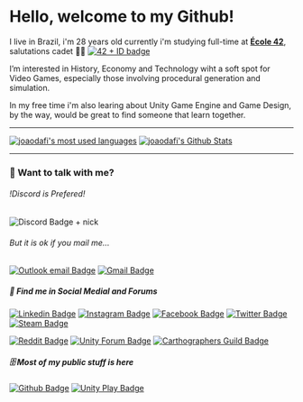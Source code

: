 # Hello, welcome to my Github!
I live in Brazil, i'm 28 years old currently i'm studying full-time at [**École 42**](https://42.fr/en/homepage/), salutations cadet 👨‍🚀 [![42 + ID badge](https://img.shields.io/badge/Intra-ID%3A%20jomiguel-00babc?style=flat&logo=42&labelColor=292d39&link=https://profile.intra.42.fr/users/jomiguel)](https://profile.intra.42.fr/users/jomiguel)

I’m interested in History, Economy and Technology wiht a soft spot for Video Games, especially those involving procedural generation and simulation.

In my free time i'm also learing about Unity Game Engine and Game Design, by the way, would be great to find someone that learn together.

---

[![joaodafi's most used languages](https://github-readme-stats.vercel.app/api/top-langs/?username=joaodafi&hide_border=true&theme=vue&langs_count=10)](https://github.com/joaodafi?tab=repositories)
[![joaodafi's Github Stats](https://github-readme-stats.vercel.app/api?username=joaodafi&hide_border=true&theme=vue&show_icons=true&count_private=true&include_all_commits=true&custom_title=My%20Stats)](https://github.com/joaodafi?tab=repositories)

---

### 💬 Want to talk with me?

###### !Discord is Prefered!

![Discord Badge + nick](https://img.shields.io/badge/Discord-ID%3A%20joaodafi%230775-292d39?style=flat&logo=discord&logoColor=white&labelColor=7289d9)

###### But it is ok if you mail me...
[![Outlook email Badge](https://img.shields.io/badge/Outlook-blue?style=flat&logo=microsoftoutlook&link=mailto:joao.miguel.bb@hotmail.com)](mailto:joao.miguel.bb@hotmail.com)
[![Gmail Badge](https://img.shields.io/badge/Gmail-FF0000?style=flat&logo=gmail&logoColor=white&link=mailto:joao.itaoca@gmail.com)](mailto:joao.itaoca@gmail.com)


##### 📰 Find me in **Social Medial** and **Forums**

[![Linkedin Badge](https://img.shields.io/badge/Linkedin-white?style=flat&logo=linkedin&logoColor=0072B1&link=https://www.linkedin.com/in/jo%C3%A3o-miguel-belletti-belizario/)](https://www.linkedin.com/in/jo%C3%A3o-miguel-belletti-belizario/)
[![Instagram Badge](https://img.shields.io/badge/Instagram-8a3ab9?style=flat&logo=instagram&logoColor=white&link=https://www.instagram.com/joao.miguel.bb/)](https://www.instagram.com/joao.miguel.bb/)
[![Facebook Badge](https://img.shields.io/badge/Facebook-blue?style=flat&logo=facebook&logoColor=white&link=https://www.facebook.com/joaomiguelbellettibelizario/)](https://www.facebook.com/joaomiguelbellettibelizario/)
[![Twitter Badge](https://img.shields.io/badge/Twitter-1DA1F2?style=flat&logo=twitter&logoColor=white&link=https://twitter.com/JoaoMiguel_BB)](https://twitter.com/JoaoMiguel_BB)
[![Steam Badge](https://img.shields.io/badge/Steam-2a475e?style=flat&logo=steam&logoColor=white&link=https://steamcommunity.com/id/jomiguel/)](https://steamcommunity.com/id/jomiguel/)

[![Reddit Badge](https://img.shields.io/badge/Reddit-white?style=flat&logo=reddit&logoColor=FF5700&link=https://www.reddit.com/user/joaodaif)](https://www.reddit.com/user/joaodaif)
[![Unity Forum Badge](https://img.shields.io/badge/Unity%20Forum-white?style=flat&logo=unity&logoColor=black&link=https://forum.unity.com/members/jomiguel.4763815/)](https://forum.unity.com/members/jomiguel.4763815/)
[![Carthographers Guild Badge](https://img.shields.io/badge/Carthographers%20Guild-brown?style=flat&link=https://www.cartographersguild.com/member.php?u=96669)](https://www.cartographersguild.com/member.php?u=96669)

##### 🗄️ Most of my public stuff is here

[![Github Badge](https://img.shields.io/badge/Github-black?style=flat&logo=Github&logoColor=white&link=https://github.com/joaodafi?tab=repositoriesi)](https://github.com/joaodafi?tab=repositories)
[![Unity Play Badge](https://img.shields.io/badge/Unity%20Play-black?style=flat&logo=unity&logoColor=white&link=https://play.unity.com/u/jomiguel)](https://play.unity.com/u/jomiguel)

<!--
**joaodafi/joaodafi** is a ✨ _special_ ✨ repository because its `README.md` (this file) appears on your GitHub profile.

Here are some ideas to get you started:

- 🔭 I’m currently working on ...
- 🌱 I’m currently learning ...
- 👯 I’m looking to collaborate on ...
- 🤔 I’m looking for help with ...
- 💬 Ask me about ...
- 📫 How to reach me: ...
- 😄 Pronouns: ...
- ⚡ Fun fact: ...
-->

